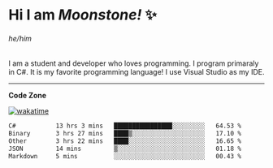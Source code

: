 
<!--
**MoonstoneStudios/MoonstoneStudios** is a ✨ _special_ ✨ repository because its `README.md` (this file) appears on your GitHub profile.

Here are some ideas to get you started:

- 🔭 I’m currently working on ...
- 🌱 I’m currently learning ...
- 👯 I’m looking to collaborate on ...
- 🤔 I’m looking for help with ...
- 💬 Ask me about ...
- 📫 How to reach me: ...
- 😄 Pronouns: ...
- ⚡ Fun fact: ...
-->

# Hi I am _Moonstone!_  ✨
###### he/him

I am a student and developer who loves programming.
I program primaraly in C#. It is my favorite programming language! I use Visual Studio as my IDE.

---

**Code Zone**


[![wakatime](https://wakatime.com/badge/user/35c755da-7226-42ef-89f9-892c03fbcf7e.svg?style=for-the-badge)](https://wakatime.com/@35c755da-7226-42ef-89f9-892c03fbcf7e)
<!--START_SECTION:waka-->

```txt
C#           13 hrs 3 mins   ████████████████░░░░░░░░░   64.53 %
Binary       3 hrs 27 mins   ████▒░░░░░░░░░░░░░░░░░░░░   17.10 %
Other        3 hrs 22 mins   ████░░░░░░░░░░░░░░░░░░░░░   16.65 %
JSON         14 mins         ▒░░░░░░░░░░░░░░░░░░░░░░░░   01.18 %
Markdown     5 mins          ░░░░░░░░░░░░░░░░░░░░░░░░░   00.43 %
```

<!--END_SECTION:waka-->
